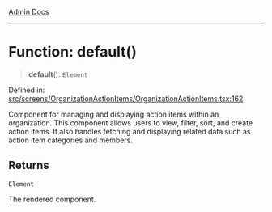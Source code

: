 [Admin Docs](/)

***

# Function: default()

> **default**(): `Element`

Defined in: [src/screens/OrganizationActionItems/OrganizationActionItems.tsx:162](https://github.com/PalisadoesFoundation/talawa-admin/blob/main/src/screens/OrganizationActionItems/OrganizationActionItems.tsx#L162)

Component for managing and displaying action items within an organization.
This component allows users to view, filter, sort, and create action items. It also handles fetching and displaying related data such as action item categories and members.

## Returns

`Element`

The rendered component.
